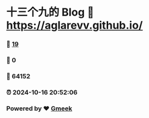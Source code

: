 # 十三个九的 Blog :link: https://aglarevv.github.io/ 
### :page_facing_up: [19](https://aglarevv.github.io//tag.html) 
### :speech_balloon: 0 
### :hibiscus: 64152 
### :alarm_clock: 2024-10-16 20:52:06 
### Powered by :heart: [Gmeek](https://github.com/Meekdai/Gmeek)
